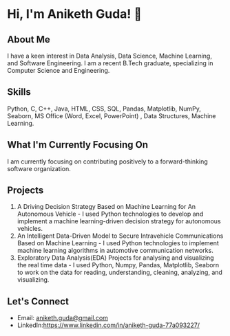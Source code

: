 # Hi, I'm Aniketh Guda! 👋

## About Me
I have a keen interest in Data Analysis, Data Science, Machine Learning, and Software Engineering. I am a recent B.Tech graduate, specializing in Computer Science and Engineering.
## Skills
Python, C, C++, Java, HTML, CSS, SQL, Pandas, Matplotlib, NumPy, Seaborn, MS Office (Word, Excel, PowerPoint) , Data Structures, Machine Learning.

## What I'm Currently Focusing On
I am currently focusing on contributing positively to a forward-thinking software organization.

## Projects
1) A Driving Decision Strategy Based on Machine Learning for An Autonomous Vehicle - I used Python technologies to develop and implement a machine learning-driven decision strategy for autonomous vehicles.
2) An Intelligent Data-Driven Model to Secure Intravehicle Communications Based on Machine Learning - I used Python technologies to implement machine learning algorithms in automotive communication networks.
3) Exploratory Data Analysis(EDA) Projects for analysing and visualizing the real time data - I used Python, Numpy, Pandas, Matplotlib, Seaborn to work on the data for reading, understanding, cleaning, analyzing, and visualizing.
## Let's Connect
- Email: aniketh.guda@gmail.com
- LinkedIn:https://www.linkedin.com/in/aniketh-guda-77a093227/
